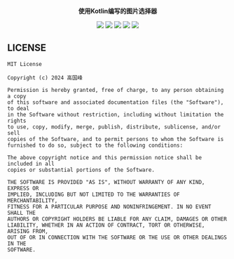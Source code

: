 <p align="center"><strong>使用Kotlin编写的图片选择器</strong></p>

<p align="center">
	<a href=""><img src="https://img.shields.io/badge/使用文档-red"></a>
    <a href="https://jitpack.io/Chen-Xi-g/KPicture"><img src="https://jitpack.io/v/Chen-Xi-g/KPicture.svg"></a>
    <a href="https://kotlinlang.org/"><img src="https://img.shields.io/badge/Language-Kotlin-purple"></a>
    <a href="./LICENSE"><img src="https://img.shields.io/badge/LICENSE-MIT-blue"></a>
    <a href=""><img src="https://img.shields.io/badge/使用文档-yellow"></a>
</p>

## LICENSE

```
MIT License

Copyright (c) 2024 高国峰

Permission is hereby granted, free of charge, to any person obtaining a copy
of this software and associated documentation files (the "Software"), to deal
in the Software without restriction, including without limitation the rights
to use, copy, modify, merge, publish, distribute, sublicense, and/or sell
copies of the Software, and to permit persons to whom the Software is
furnished to do so, subject to the following conditions:

The above copyright notice and this permission notice shall be included in all
copies or substantial portions of the Software.

THE SOFTWARE IS PROVIDED "AS IS", WITHOUT WARRANTY OF ANY KIND, EXPRESS OR
IMPLIED, INCLUDING BUT NOT LIMITED TO THE WARRANTIES OF MERCHANTABILITY,
FITNESS FOR A PARTICULAR PURPOSE AND NONINFRINGEMENT. IN NO EVENT SHALL THE
AUTHORS OR COPYRIGHT HOLDERS BE LIABLE FOR ANY CLAIM, DAMAGES OR OTHER
LIABILITY, WHETHER IN AN ACTION OF CONTRACT, TORT OR OTHERWISE, ARISING FROM,
OUT OF OR IN CONNECTION WITH THE SOFTWARE OR THE USE OR OTHER DEALINGS IN THE
SOFTWARE.
```